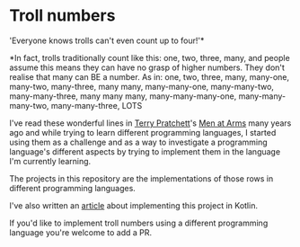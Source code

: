 Troll numbers
===========
'Everyone knows trolls can't even count up to four!'*

*In fact, trolls traditionally count like this: one, two, three, many, and people 
assume this means they can have no grasp of higher numbers. They don't realise 
that many can BE a number. As in: one, two, three, many, many-one, many-two,
many-three, many many, many-many-one, many-many-two, many-many-three, 
many many many, many-many-many-one, many-many-many-two, many-many-three, LOTS

I've read these wonderful lines in [Terry Pratchett]'s [Men at Arms] many years ago 
and while trying to learn different programming languages, I started using them 
as a challenge and as a way to investigate a programming language's different 
aspects by trying to implement them in the language I'm currently learning. 

The projects in this repository are the implementations of those rows in different 
programming languages. 

I've also written an [article] about implementing this project in Kotlin.

If you'd like to implement troll numbers using a different programming language you're welcome to add a PR.

[Terry Pratchett]: https://discworld.fandom.com/wiki/Terry_Pratchett
[Men at Arms]: https://discworld.fandom.com/wiki/Men_at_Arms
[article]: https://medium.com/webstep/how-trolls-count-in-kotlin-80465b2019c0